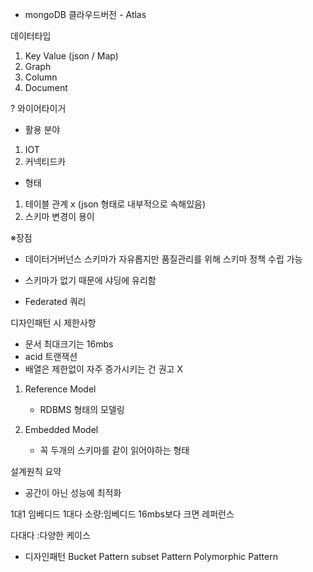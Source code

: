 - mongoDB 클라우드버전 - Atlas

데이터타입
1. Key Value (json / Map)
2. Graph
3. Column
4. Document

? 와이어타이거

- 활용 분야
1. IOT
2. 커넥티드카


- 형태
1. 테이블 관계 x (json 형태로 내부적으로 속해있음)
2. 스키마 변경이 용이



※장점
- 데이터거버넌스
스키마가 자유롭지만 품질관리를 위해 스키마 정책 수립 가능
 
- 스키마가 없기 때문에 샤딩에 유리함

- Federated 쿼리


디자인패턴 시 제한사항
- 문서 최대크기는 16mbs
- acid 트랜잭션
- 배열은 제한없이 자주 증가시키는 건 권고 X

1. Reference Model
    - RDBMS 형태의 모델링

2. Embedded Model
    - 꼭 두개의 스키마를 같이 읽어야하는 형태


설계원칙 요약
* 공간이 아닌 성능에 최적화

1대1 임베디드
1대다 소량:임베디드
    16mbs보다 크면 레퍼런스

다대다 :다양한 케이스


* 디자인패턴
Bucket Pattern
subset Pattern
Polymorphic Pattern
